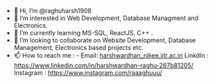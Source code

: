 - 👋 Hi, I’m @raghuharsh1908
- 👀 I’m interested in Web Development, Database Managment and Electronics.
- 🌱 I’m currently learning MS-SQL, ReactJS, C++ .
- 💞️ I’m looking to collaborate on Website Development, Database Management, Electronics based projects etc.
- 📫 How to reach me : - Email: harshwardhan_r@ee.iitr.ac.in
                          LinkdIn : https://www.linkedin.com/in/harshwardhan-raghu-267b81205/
                          Instagram : https://www.instagram.com/raaaghuuu/
                          


